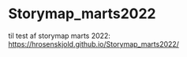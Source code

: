 # Storymap_marts2022

til test af storymap marts 2022: https://hrosenskjold.github.io/Storymap_marts2022/
